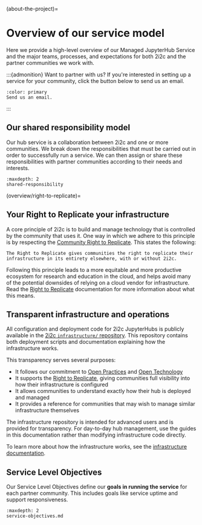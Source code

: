 (about-the-project)=
# Overview of our service model

Here we provide a high-level overview of our Managed JupyterHub Service and the major teams, processes, and expectations for both 2i2c and the partner communities we work with.

:::{admonition} Want to partner with us?
If you're interested in setting up a service for your community, click the button below to send us an email.

```{button-link} mailto:hello@2i2c.org
:color: primary
Send us an email.
```
:::


## Our shared responsibility model

Our hub service is a collaboration between 2i2c and one or more communities.
We break down the responsibilities that must be carried out in order to successfully run a service.
We can then assign or share these responsibilities with partner communities according to their needs and interests.

```{toctree}
:maxdepth: 2
shared-responsibility
```

(overview/right-to-replicate)=
## Your Right to Replicate your infrastructure

A core principle of 2i2c is to build and manage technology that is controlled by the community that uses it.
One way in which we adhere to this principle is by respecting the [Community Right to Replicate](https://2i2c.org/right-to-replicate/). This states the following:

```{epigraph}
The Right to Replicate gives communities the right to replicate their infrastructure in its entirety elsewhere, with or without 2i2c.
```

Following this principle leads to a more equitable and more productive ecosystem for research and education in the cloud, and helps avoid many of the potential downsides of relying on a cloud vendor for infrastructure.
Read the [Right to Replicate](https://2i2c.org/right-to-replicate/) documentation for more information about what this means.

## Transparent infrastructure and operations

All configuration and deployment code for 2i2c JupyterHubs is publicly available in the [2i2c `infrastructure/` repository](https://github.com/2i2c-org/infrastructure).
This repository contains both deployment scripts and documentation explaining how the infrastructure works.

This transparency serves several purposes:

- It follows our commitment to [Open Practices](https://2i2c.org/open-practices/) and [Open Technology](https://2i2c.org/open-technology/)
- It supports the [Right to Replicate](https://2i2c.org/right-to-replicate/), giving communities full visibility into how their infrastructure is configured
- It allows communities to understand exactly how their hub is deployed and managed
- It provides a reference for communities that may wish to manage similar infrastructure themselves

The infrastructure repository is intended for advanced users and is provided for transparency. For day-to-day hub management, use the guides in this documentation rather than modifying infrastructure code directly.

To learn more about how the infrastructure works, see the [infrastructure documentation](https://infrastructure.2i2c.org/).

## Service Level Objectives

Our Service Level Objectives define our **goals in running the service** for each partner community.
This includes goals like service uptime and support responsiveness.

```{toctree}
:maxdepth: 2
service-objectives.md
```
